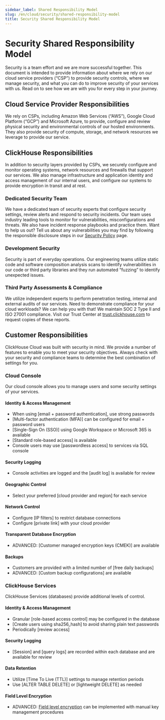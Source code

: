 ```yaml
---
sidebar_label: Shared Responsibility Model
slug: /en/cloud/security/shared-responsibility-model
title: Security Shared Responsibility Model
---
```

# Security Shared Responsibility Model

Security is a team effort and we are more successful together. This document is intended to provide information about where we rely on our cloud service providers (“CSP”) to provide security controls, where we manage security, and what you can do to improve security of your services with us. Read on to see how we are with you for every step in your journey.

## Cloud Service Provider Responsibilities
We rely on CSPs, including Amazon Web Services (“AWS”), Google Cloud Platform (“GCP”) and Microsoft Azure, to provide, configure and review physical security and environmental controls of our hosted environments. They also provide security of compute, storage, and network resources we leverage to provide our service.

## ClickHouse Responsibilities
In addition to security layers provided by CSPs, we securely configure and monitor operating systems, network resources and firewalls that support our services. We also manage infrastructure and application identity and access management of our internal users, and configure our systems to provide encryption in transit and at rest.

### Dedicated Security Team
We have a dedicated team of security experts that configure security settings, review alerts and respond to security incidents. Our team uses industry leading tools to monitor for vulnerabilities, misconfigurations and threats. We also have incident response playbooks and practice them. Want to help us out? Tell us about any vulnerabilities you may find by following the responsible disclosure steps in our [Security Policy](https://github.com/ClickHouse/ClickHouse/security/policy) page.

### Development Security
Security is part of everyday operations. Our engineering teams utilize static code and software composition analysis scans to identify vulnerabilities in our code or third party libraries and they run automated “fuzzing” to identify unexpected issues.

### Third Party Assessments & Compliance
We utilize independent experts to perform penetration testing, internal and external audits of our services. Need to demonstrate compliance for your cloud workloads? We can help you with that! We maintain SOC 2 Type II and ISO 27001 compliance. Visit our Trust Center at [trust.clickhouse.com](trust.clickhouse.com) to request copies of these reports.

## Customer Responsibilities
ClickHouse Cloud was built with security in mind. We provide a number of features to enable you to meet your security objectives. Always check with your security and compliance teams to determine the best combination of settings for you. 

### Cloud Console
Our cloud console allows you to manage users and some security settings of your services.

#### Identity & Access Management
- When using [email + password authentication], use strong passwords
- [Multi-factor authentication (MFA)] can be configured for email + password users
- [Single-Sign On (SSO)] using Google Workspace or Microsoft 365 is available
- [Standard role-based access] is available
- Console users may use [passwordless access] to services via SQL console

#### Security Logging
- Console activities are logged and the [audit log] is available for review

#### Geographic Control
- Select your preferred [cloud provider and region] for each service

#### Network Control
- Configure [IP filters] to restrict database connections
- Configure [private link] with your cloud provider

#### Transparent Database Encryption
- ADVANCED: [Customer managed encryption keys (CMEK)] are available

#### Backups
- Customers are provided with a limited number of [free daily backups]
- ADVANCED: [Custom backup configurations] are available

### ClickHouse Services
ClickHouse Services (databases) provide additional levels of control.

#### Identity & Access Management
- Granular [role-based access control] may be configured in the database
- [Create users using sha256_hash] to avoid sharing plain text passwords
- Periodically [review access]

#### Security Logging
- [Session] and [query logs] are recorded within each database and are available for review

#### Data Retention
- Utilize [Time To Live (TTL)] settings to manage retention periods
- Use [ALTER TABLE DELETE] or [lightweight DELETE] as needed

#### Field Level Encryption
- ADVANCED: [Field level encryption](/docs/en/sql-reference/functions/encrypt-functions.md) can be implemented with manual key management procedures

